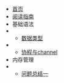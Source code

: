 * [首页](/)
* [阅读指南](shiti/golang/guide)
* 基础语法
* * [数据类型](shiti/golang/golang-basic/basic_1.md)
* * [协程与channel](shiti/golang/golang-basic/basic_2.md)
* 内存管理
* * [问题总结一](shiti/golang/memory/article_1.md)